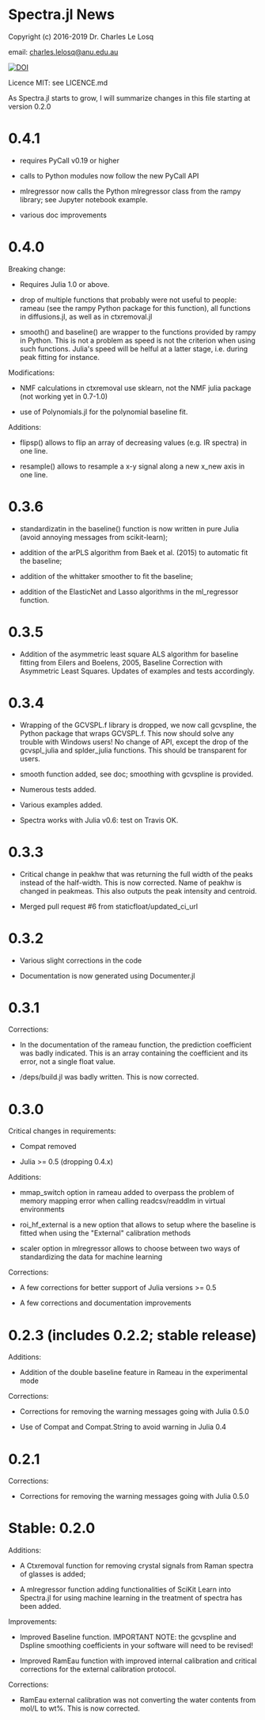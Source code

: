 # Spectra.jl News

Copyright (c) 2016-2019 Dr. Charles Le Losq

email: charles.lelosq@anu.edu.au

[![DOI](https://zenodo.org/badge/doi/10.5281/zenodo.53940.svg)](http://dx.doi.org/10.5281/zenodo.53940)

Licence MIT: see LICENCE.md

As Spectra.jl starts to grow, I will summarize changes in this file starting at version 0.2.0

# 0.4.1

- requires PyCall v0.19 or higher

- calls to Python modules now follow the new PyCall API

- mlregressor now calls the Python mlregressor class from the rampy library; see Jupyter notebook example.

- various doc improvements

# 0.4.0

Breaking change:

- Requires Julia 1.0 or above.

- drop of multiple functions that probably were not useful to people: rameau (see the rampy Python package for this function), all functions in diffusions.jl, as well as in ctxremoval.jl

- smooth() and baseline() are wrapper to the functions provided by rampy in Python. This is not a problem as speed is not the criterion when using such functions. Julia's speed will be helful at a latter stage, i.e. during peak fitting for instance.

Modifications:

- NMF calculations in ctxremoval use sklearn, not the NMF julia package (not working yet in 0.7-1.0)

- use of Polynomials.jl for the polynomial baseline fit.

Additions:

- flipsp() allows to flip an array of decreasing values (e.g. IR spectra) in one line.

- resample() allows to resample a x-y signal along a new x_new axis in one line.

# 0.3.6

- standardizatin in the baseline() function is now written in pure Julia (avoid annoying messages from scikit-learn);

- addition of the arPLS algorithm from Baek et al. (2015) to automatic fit the baseline;

- addition of the whittaker smoother to fit the baseline;

- addition of the ElasticNet and Lasso algorithms in the ml_regressor function.

# 0.3.5

- Addition of the asymmetric least square ALS algorithm for baseline fitting from Eilers and Boelens, 2005, Baseline Correction with Asymmetric Least Squares. Updates of examples and tests accordingly.

# 0.3.4

- Wrapping of the GCVSPL.f library is dropped, we now call gcvspline, the Python package that wraps GCVSPL.f. This now should solve any trouble with Windows users! No change of API, except the drop of the gcvspl_julia and splder_julia functions. This should be transparent for users.

- smooth function added, see doc; smoothing with gcvspline is provided.

- Numerous tests added.

- Various examples added.

- Spectra works with Julia v0.6: test on Travis OK.

# 0.3.3


- Critical change in peakhw that was returning the full width of the peaks instead of the half-width. This is now corrected. Name of peakhw is changed in peakmeas. This also outputs the peak intensity and centroid.

- Merged pull request #6 from staticfloat/updated_ci_url

# 0.3.2

- Various slight corrections in the code

- Documentation is now generated using Documenter.jl

# 0.3.1

Corrections:

- In the documentation of the rameau function, the prediction coefficient was badly indicated. This is an array containing the coefficient and its error, not a single float value.

- /deps/build.jl was badly written. This is now corrected.

# 0.3.0

Critical changes in requirements:

- Compat removed

- Julia >= 0.5 (dropping 0.4.x)

Additions:

- mmap_switch option in rameau added to overpass the problem of memory mapping error when calling readcsv/readdlm in virtual environments

- roi_hf_external is a new option that allows to setup where the baseline is fitted when using the "External" calibration methods

- scaler option in mlregressor allows to choose between two ways of standardizing the data for machine learning

Corrections:

- A few corrections for better support of Julia versions >= 0.5

- A few corrections and documentation improvements

# 0.2.3 (includes 0.2.2; stable release)

Additions:

- Addition of the double baseline feature in Rameau in the experimental mode

Corrections:

- Corrections for removing the warning messages going with Julia 0.5.0

- Use of Compat and Compat.String to avoid warning in Julia 0.4


# 0.2.1

Corrections:

- Corrections for removing the warning messages going with Julia 0.5.0

# Stable: 0.2.0

Additions:

- A Ctxremoval function for removing crystal signals from Raman spectra of glasses is added;

- A mlregressor function adding functionalities of SciKit Learn into Spectra.jl for using machine learning in the treatment of spectra has been added.

Improvements:

- Improved Baseline function. IMPORTANT NOTE: the gcvspline and Dspline smoothing coefficients in your software will need to be revised!

- Improved RamEau function with improved internal calibration and critical corrections for the external calibration protocol.

Corrections:

- RamEau external calibration was not converting the water contents from mol/L to wt%. This is now corrected.

